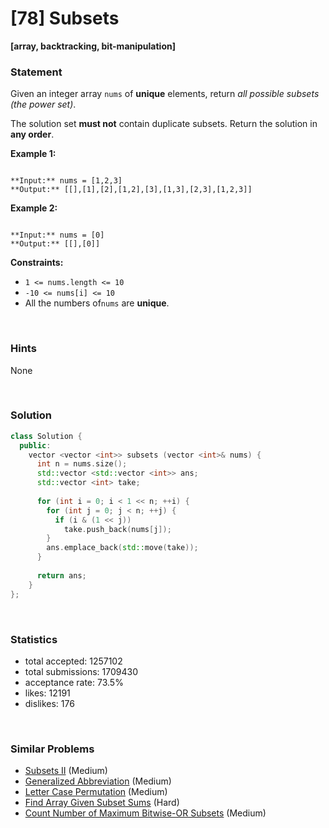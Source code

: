 # [78] Subsets

**[array, backtracking, bit-manipulation]**

### Statement

Given an integer array `nums` of **unique** elements, return *all possible subsets (the power set)*.

The solution set **must not** contain duplicate subsets. Return the solution in **any order**.


**Example 1:**

```

**Input:** nums = [1,2,3]
**Output:** [[],[1],[2],[1,2],[3],[1,3],[2,3],[1,2,3]]

```

**Example 2:**

```

**Input:** nums = [0]
**Output:** [[],[0]]

```

**Constraints:**
* `1 <= nums.length <= 10`
* `-10 <= nums[i] <= 10`
* All the numbers of`nums` are **unique**.


<br>

### Hints

None

<br>

### Solution

```cpp
class Solution {
  public:
    vector <vector <int>> subsets (vector <int>& nums) {
      int n = nums.size();
      std::vector <std::vector <int>> ans;
      std::vector <int> take;
      
      for (int i = 0; i < 1 << n; ++i) {
        for (int j = 0; j < n; ++j) {
          if (i & (1 << j))
            take.push_back(nums[j]);
        }
        ans.emplace_back(std::move(take));
      }
      
      return ans;
    }
};
```

<br>

### Statistics

- total accepted: 1257102
- total submissions: 1709430
- acceptance rate: 73.5%
- likes: 12191
- dislikes: 176

<br>

### Similar Problems

- [Subsets II](https://leetcode.com/problems/subsets-ii) (Medium)
- [Generalized Abbreviation](https://leetcode.com/problems/generalized-abbreviation) (Medium)
- [Letter Case Permutation](https://leetcode.com/problems/letter-case-permutation) (Medium)
- [Find Array Given Subset Sums](https://leetcode.com/problems/find-array-given-subset-sums) (Hard)
- [Count Number of Maximum Bitwise-OR Subsets](https://leetcode.com/problems/count-number-of-maximum-bitwise-or-subsets) (Medium)
